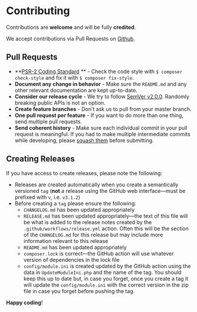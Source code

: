 # Contributing

Contributions are **welcome** and will be fully **credited**.

We accept contributions via Pull Requests on [Github](https://github.com/hbll-collection-development/omeka-s-any-cloud).

## Pull Requests

- **[PSR-2 Coding Standard](https://github.com/php-fig/fig-standards/blob/master/accepted/PSR-2-coding-style-guide.md)
  ** - Check the code style with ``$ composer check-style`` and fix it with ``$ composer fix-style``.
- **Document any change in behavior** - Make sure the `README.md` and any other relevant documentation are kept
  up-to-date.
- **Consider our release cycle** - We try to follow [SemVer v2.0.0](http://semver.org/). Randomly breaking public APIs
  is not an option.
- **Create feature branches** - Don't ask us to pull from your master branch.
- **One pull request per feature** - If you want to do more than one thing, send multiple pull requests.
- **Send coherent history** - Make sure each individual commit in your pull request is meaningful. If you had to make
  multiple intermediate commits while developing,
  please [squash them](http://www.git-scm.com/book/en/v2/Git-Tools-Rewriting-History#Changing-Multiple-Commit-Messages)
  before submitting.

## Creating Releases

If you have access to create releases, please note the following:

- Releases are created automatically when you create a semantically versioned `tag` (**not** a release using the GitHub
  web interface—must be prefixed with `v`, i.e. `v3.1.2`)
- Before creating a `tag` please ensure the following:
    - `CHANGELOG.md` has been updated appropriately
    - `RELEASE.md` has been updated appropriately—the text of this file will be what is added to the release notes
      created by the `.github/workflows/release.yml` action. Often this will be the section of the `CHANGELOG.md` for
      this release but may include more information relevant to this release
    - `README.md` has been updated appropriately
    - `composer.lock` is correct—the GitHub action will use whatever version of dependencies in the lock file
    - `config/module.ini` is created updated by the GitHub action using the data in `UpdateModuleIni.php` and the
      name of the tag. You should keep this up to date but, in case you forget, once you create a tag it will update the `config/module.ini` with the correct version in the zip file in case you forget before pushing the tag.

**Happy coding**!
